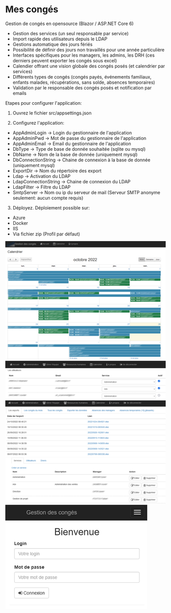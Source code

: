 # Mes congés
Gestion de congés en opensource (Blazor / ASP.NET Core 6)

- Gestion des services (un seul responsable par service)
- Import rapide des utilisateurs depuis le LDAP
- Gestions automatique des jours fériés
- Possibilité de définir des jours non travaillés pour une année particulière
- Interfaces spécifiques pour les managers, les admins, les DRH (ces derniers peuvent exporter les congés sous excel)
- Calendier offrant une vision globale des congés posés (et calendrier par services)
- Différents types de congés (congés payés, événements familiaux, enfants malades, récupérations, sans solde, absences temporaires)
- Validation par le responsable des congés posés et notification par emails

Etapes pour configurer l'application:
1. Ouvrez le fichier src/appsettings.json

2. Configurez l'application:

  - AppAdminLogin	        -> Login du gestionnaire de l'application
  - AppAdminPwd		        -> Mot de passe du gestionnaire de l'application
  - AppAdminEmail		      -> Email du gestionnaire de l'application
  - DbType 			          -> Type de base de donnée souhaitée (sqlite ou mysql)
  - DbName 			          -> Nom de la base de donnée (uniquement mysql)
  - DbConnectionString    -> Chaine de connexion à la base de donnée (uniquement mysql)
  - ExportDir      			  -> Nom du répertoire des export
  - Ldap         				  -> Activation du LDAP
  - LdapConnectionString  -> Chaine de connexion du LDAP
  - LdapFilter 		        -> Filtre du LDAP
  - SmtpServer 		        -> Nom ou ip du serveur de mail (Serveur SMTP anonyme seulement: aucun compte requis)
  
3. Déployez. Déploiement possible sur:
- Azure
- Docker
- IIS
- Via fichier zip (Profil par défaut)

![](https://github.com/DevElkami/MesConges/blob/main/calendrier.png)
![](https://github.com/DevElkami/MesConges/blob/main/ldap.png)
![](https://github.com/DevElkami/MesConges/blob/main/rh.png)
![](https://github.com/DevElkami/MesConges/blob/main/service.png)
![](https://github.com/DevElkami/MesConges/blob/main/screen.png)
